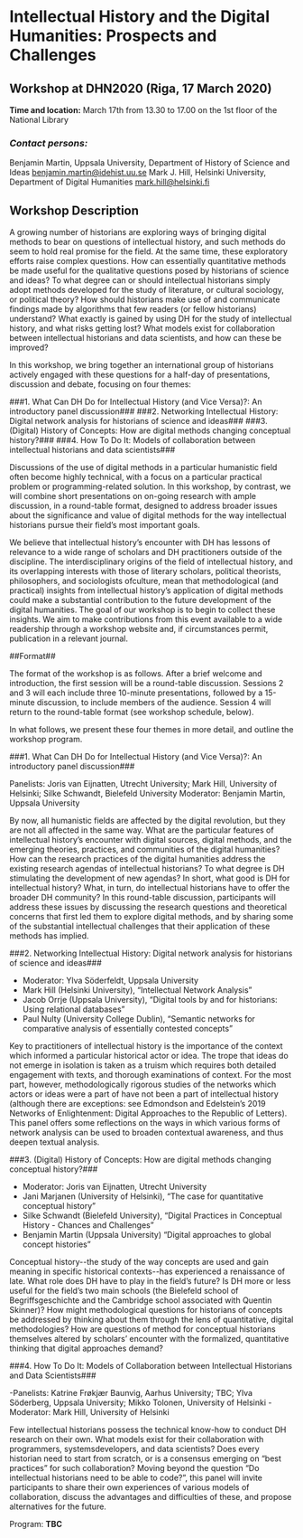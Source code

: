 # Intellectual History and the Digital Humanities: Prospects and Challenges #
## Workshop at DHN2020 (Riga, 17 March 2020) ##

**Time and location:** March 17th from 13.30 to 17.00 on the 1st floor of the National Library

### _Contact persons:_ ###
Benjamin Martin, Uppsala University, Department of History of Science and Ideas
benjamin.martin@idehist.uu.se
Mark J. Hill, Helsinki University, Department of Digital Humanities
mark.hill@helsinki.fi

## Workshop Description ##

A growing number of historians are exploring ways of bringing digital methods to bear on questions of intellectual history, and such methods do seem to hold real promise for the field. At the same time, these exploratory efforts raise complex questions. How can essentially quantitative methods be made useful for the qualitative questions posed by historians of science and ideas? To what degree can or should intellectual historians simply adopt methods developed for the study of literature, or cultural sociology, or political theory? How should historians make use of and communicate findings made by algorithms that few readers (or fellow historians) understand? What exactly is gained by using DH for the study of intellectual history, and what risks getting lost? What models exist for collaboration between intellectual historians and data scientists, and how can these be improved?

In this workshop, we bring together an international group of historians actively engaged with these questions for a half-day of presentations, discussion and debate, focusing on four themes:

###1. What Can DH Do for Intellectual History (and Vice Versa)?: An introductory panel discussion###
###2. Networking Intellectual History: Digital network analysis for historians of science and ideas###
###3. (Digital) History of Concepts: How are digital methods changing conceptual history?###
###4. How To Do It: Models of collaboration between intellectual historians and data scientists###

Discussions of the use of digital methods in a particular humanistic field often become highly technical, with a focus on a particular practical problem or programming-related solution. In this workshop, by contrast, we will combine short presentations on on-going research with ample discussion, in a round-table format, designed to address broader issues about the significance and value of digital methods for the way intellectual historians pursue their field’s most important goals. 

We believe that intellectual history’s encounter with DH has lessons of relevance to a wide range of scholars and DH practitioners outside of the discipline. The interdisciplinary origins of the field of intellectual history, and its overlapping interests with those of literary scholars, political theorists, philosophers, and sociologists ofculture, mean that methodological (and practical) insights from intellectual history’s application of digital methods could make a substantial contribution to the future development of the digital humanities. The goal of our workshop is to begin to collect these insights. We aim to make contributions from this event available to a wide readership through a workshop website and, if circumstances permit, publication in a relevant journal.

##Format##

The format of the workshop is as follows. After a brief welcome and introduction, the first session will be a round-table discussion. Sessions 2 and 3 will each include three 10-minute presentations, followed by a 15-minute discussion, to include members of the audience. Session 4 will return to the round-table format (see workshop schedule, below).

In what follows, we present these four themes in more detail, and outline the workshop program.

###1. What Can DH Do for Intellectual History (and Vice Versa)?: An introductory panel discussion###

Panelists: Joris van Eijnatten, Utrecht University; Mark Hill, University of Helsinki; Silke Schwandt, Bielefeld University Moderator: Benjamin Martin, Uppsala University

By now, all humanistic fields are affected by the digital revolution, but they are not all affected in the same way. What are the particular features of intellectual history’s encounter with digital sources, digital methods, and the emerging theories, practices, and communities of the digital humanities? How can the research practices of the digital humanities address the existing research agendas of intellectual historians? To what degree is DH stimulating the development of new agendas? In short, what good is DH for intellectual history? What, in turn, do intellectual historians have to offer the broader DH community? In this round-table discussion, participants will address these issues by discussing the research questions and theoretical concerns that first led them to explore digital methods, and by sharing some of the substantial intellectual challenges that their application of these methods has implied.

###2. Networking Intellectual History: Digital network analysis for historians of science and ideas###

- Moderator: Ylva Söderfeldt, Uppsala University
- Mark Hill (Helsinki University), “Intellectual Network Analysis”
- Jacob Orrje (Uppsala University), “Digital tools by and for historians: Using relational databases”
- Paul Nulty (University College Dublin), “Semantic networks for comparative analysis of essentially contested concepts”

Key to practitioners of intellectual history is the importance of the context which informed a particular historical actor or idea. The trope that ideas do not emerge in isolation is taken as a truism which requires both detailed engagement with texts, and thorough examinations of context. For the most part, however, methodologically rigorous studies of the networks which actors or ideas were a part of have not been a part of intellectual history (although there are exceptions: see Edmondson and Edelstein’s 2019 Networks of Enlightenment: Digital Approaches to the Republic of Letters). This panel offers some reflections on the ways in which various forms of network analysis can be used to broaden contextual awareness, and thus deepen textual analysis.

###3. (Digital) History of Concepts: How are digital methods changing conceptual history?###

- Moderator: Joris van Eijnatten, Utrecht University
- Jani Marjanen (University of Helsinki), “The case for quantitative conceptual history”
- Silke Schwandt (Bielefeld University), “Digital Practices in Conceptual History - Chances and Challenges”
- Benjamin Martin (Uppsala University) “Digital approaches to global concept histories”

Conceptual history--the study of the way concepts are used and gain meaning in specific historical contexts--has experienced a renaissance of late. What role does DH have to play in the field’s future? Is DH more or less useful for the field’s two main schools (the Bielefeld school of Begriffsgeschichte and the Cambridge school associated with Quentin Skinner)? How might methodological questions for historians of concepts be addressed by thinking about them through the lens of quantitative, digital methodologies? How are questions of method for conceptual historians themselves altered by scholars’ encounter with the formalized, quantitative thinking that digital approaches demand?

###4. How To Do It: Models of Collaboration between Intellectual Historians and Data Scientists###

-Panelists: Katrine Frøkjær Baunvig, Aarhus University; TBC; Ylva Söderberg, Uppsala University; Mikko Tolonen, University of Helsinki
-Moderator: Mark Hill, University of Helsinki

Few intellectual historians possess the technical know-how to conduct DH research on their own. What models exist for their collaboration with programmers, systemsdevelopers, and data scientists? Does every historian need to start from scratch, or is a consensus emerging on “best practices” for such collaboration? Moving beyond the question “Do intellectual historians need to be able to code?”, this panel will invite participants to share their own experiences of various models of collaboration, discuss the advantages and difficulties of these, and propose alternatives for the future.

Program: **TBC**
